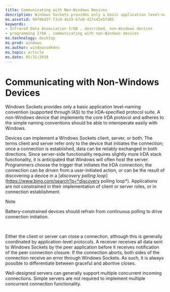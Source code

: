 ```yaml
---
title: Communicating with Non-Windows Devices
description: Windows Sockets provides only a basic application level–naming convention (supported through IAS) to the IrDA-specified protocol suite.
ms.assetid: 94f06d3f-f3c0-4a19-b7a0-417c42e5fd05
keywords:
- Infrared Data Association IrDA , described, non-Windows devices
- programming IrDA , communicating with non-Windows devices
ms.technology: desktop
ms.prod: windows
ms.author: windowssdkdev
ms.topic: article
ms.date: 05/31/2018
---
```


# Communicating with Non-Windows Devices

Windows Sockets provides only a basic application level–naming convention (supported through IAS) to the IrDA-specified protocol suite. A non-Windows device that implements the core IrDA protocol and adheres to the simple naming conventions should be able to interoperate easily with Windows.

Devices can implement a Windows Sockets client, server, or both. The terms client and server refer only to the device that initiates the connection; once a connection is established, data can be reliably exchanged in both directions. Since server-side functionality requires slightly more IrDA stack functionality, it is anticipated that Windows will often host the server. Programmers choose the trigger that initiates the IrDA connection; the connection can be driven from a user-initiated action, or can be the result of discovering a device in a [*discovery polling loop*](https://www.bing.com/search?q=*discovery polling loop*). Applications are not constrained in their implementation of client or server roles, or in connection establishment.

> [!Note]  
> Battery-constrained devices should refrain from continuous polling to drive connection initiation.

 

Either the client or server can close a connection, although this is generally coordinated by application-level protocols. A receiver receives all data sent to Windows Sockets by the peer application before it receives notification of the peer connection closure. If the connection aborts, both sides of the connection receive an error through Windows Sockets. As such, it is always possible to differentiate between graceful and abortive closes.

Well-designed servers can generally support multiple concurrent incoming connections. Simple servers are not required to implement multiple concurrent connection functionality.

 

 




